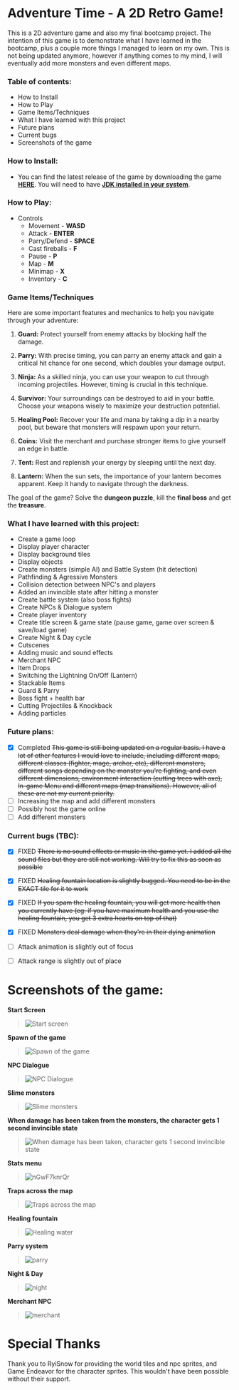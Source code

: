 # Adventure Time - A 2D Retro Game! 

This is a 2D adventure game and also my final bootcamp project. The intention of this game is to demonstrate what I have learned 
in the bootcamp, plus a couple more things I managed to learn on my own. This is not being updated anymore, however if anything comes to my mind, I will eventually add more monsters and even different maps. 

### Table of contents:
- How to Install
- How to Play
- Game Items/Techniques
- What I have learned with this project
- Future plans 
- Current bugs
- Screenshots of the game
	
### How to Install: 
- You can find the latest release of the game by downloading the game [**HERE**](https://drive.google.com/file/d/13Wdrt1MRlPjsFQGan15Z00OZBoIKymbJ/view?usp=sharing). You will need to have [**JDK installed in your system**](https://www.oracle.com/uk/java/technologies/downloads/).
	
### How to Play:
- Controls
	- Movement - **WASD**
	- Attack - **ENTER**
	- Parry/Defend - **SPACE**
	- Cast fireballs - **F**
	- Pause - **P**
	- Map - **M**
	- Minimap - **X**
	- Inventory - **C**


### Game Items/Techniques
Here are some important features and mechanics to help you navigate through your adventure:
1. **Guard:** Protect yourself from enemy attacks by blocking half the damage.

2. **Parry:** With precise timing, you can parry an enemy attack and gain a critical hit chance for one second, which doubles your damage output.

3. **Ninja:** As a skilled ninja, you can use your weapon to cut through incoming projectiles. However, timing is crucial in this technique.

4. **Survivor:** Your surroundings can be destroyed to aid in your battle. Choose your weapons wisely to maximize your destruction potential.

5. **Healing Pool:** Recover your life and mana by taking a dip in a nearby pool, but beware that monsters will respawn upon your return.

6. **Coins:** Visit the merchant and purchase stronger items to give yourself an edge in battle.

7. **Tent:** Rest and replenish your energy by sleeping until the next day.

8. **Lantern:** When the sun sets, the importance of your lantern becomes apparent. Keep it handy to navigate through the darkness.


The goal of the game? Solve the **dungeon puzzle**, kill the **final boss** and get the **treasure**. 
	
	
### What I have learned with this project:
- Create a game loop
- Display player character
- Display background tiles
- Display objects
- Create monsters (simple AI) and Battle System (hit detection)
- Pathfinding & Agressive Monsters
- Collision detection between NPC's and players
- Added an invincible state after hitting a monster
- Create battle system (also boss fights)
- Create NPCs & Dialogue system
- Create player inventory
- Create title screen & game state (pause game, game over screen & save/load game)
- Create Night & Day cycle
- Cutscenes
- Adding music and sound effects
- Merchant NPC
- Item Drops
- Switching the Lightning On/Off (Lantern)
- Stackable Items
- Guard & Parry
- Boss fight + health bar
- Cutting Projectiles & Knockback
- Adding particles

### Future plans:
- [x] Completed ~~This game is still being updated on a regular basis. I have a lot of other features I would love to include, including different maps,
different classes (fighter, mage, archer, etc), different monsters, different songs depending on the monster you're fighting, and even
different dimensions, environment interaction (cutting trees with axe), In-game Menu and different maps (map transitions). However, all of these are not my current priority.~~
- [ ] Increasing the map and add different monsters
- [ ] Possibly host the game online
- [ ] Add different monsters

### Current bugs (TBC):
- [x] FIXED ~~There is no sound effects or music in the game yet. I added all the sound files but they are still not working. Will try to fix this as soon as possible~~
- [x] FIXED ~~Healing fountain location is slightly bugged. You need to be in the EXACT tile for it to work~~
- [x] FIXED ~~If you spam the healing fountain, you will get more health than you currently have (eg: if you have maximum health and you use the healing fountain, you get 3 extra hearts on top of that)~~
- [x] FIXED ~~Monsters deal damage when they're in their dying animation~~
- [ ] Attack animation is slightly out of focus 
- [ ] Attack range is slightly out of place


# Screenshots of the game:

**Start Screen**

> ![Start screen](https://user-images.githubusercontent.com/56265972/234721690-f9f65093-2ea1-4e7e-bffd-09f948faf6a4.png)


**Spawn of the game**

> ![Spawn of the game](https://user-images.githubusercontent.com/56265972/234721722-e2823a32-0454-4328-b3e1-19bfe66e2501.png)


**NPC Dialogue**

> ![NPC Dialogue](https://user-images.githubusercontent.com/56265972/234721937-aa62c03b-f663-46be-a876-0e993454239f.png)


**Slime monsters**

> ![Slime monsters](https://user-images.githubusercontent.com/56265972/233201107-88ea13ad-e633-4ef1-b439-f69fce9d4eb6.png)


**When damage has been taken from the monsters, the character gets 1 second invincible state**

> ![When damage has been taken, character gets 1 second invincible state](https://user-images.githubusercontent.com/56265972/233201943-3f0e1784-99ee-4e03-90d6-4670ca3a7689.png)


**Stats menu**

> ![nGwF7knrQr](https://user-images.githubusercontent.com/56265972/234721862-a631253d-3516-435b-bb9b-71abdaf9d517.png)


**Traps across the map**

> ![Traps across the map](https://user-images.githubusercontent.com/56265972/233201709-24810488-ceaa-44ae-941b-cafcf207bf6e.png)


**Healing fountain**

> ![Healing water](https://user-images.githubusercontent.com/56265972/234721762-ae97393c-d4da-4a19-bbf5-271ec9f57d1e.png)


**Parry system**

> ![parry](https://user-images.githubusercontent.com/56265972/234723991-5246375b-2b1a-41c2-8171-297df8ebf05b.png)


**Night & Day**

>![night](https://user-images.githubusercontent.com/56265972/234724092-4b5d99f8-bf7d-4b10-9417-098df4f94fe3.png)


**Merchant NPC**

> ![merchant](https://user-images.githubusercontent.com/56265972/234724159-8add2e09-4be7-47dc-90b0-61b1ad66ec73.png)


# Special Thanks
Thank you to RyiSnow for providing the world tiles and npc sprites, and Game Endeavor for the character sprites. This wouldn't have been possible without their support.
